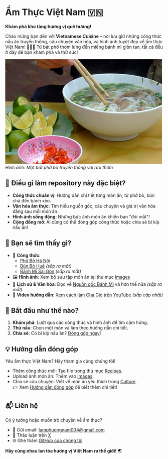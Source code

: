 # Ẩm Thực Việt Nam 🇻🇳  
**Khám phá kho tàng hương vị quê hương!**

Chào mừng bạn đến với **Vietnamese Cuisine** – nơi lưu giữ những công thức nấu ăn truyền thống, câu chuyện văn hóa, và hình ảnh tuyệt đẹp về ẩm thực Việt Nam! 🍜🥖🥟 Từ bát phở thơm lừng đến miếng bánh mì giòn tan, tất cả đều ở đây để bạn khám phá và thử sức!

![Phở Bò Hà Nội](https://raw.githubusercontent.com/N4mtapdev/Vietnamese-Cuisine/main/Images/pho-bo.jpg)  
*Hình ảnh: Một bát phở bò truyền thống với rau thơm*

## 🌟 Điều gì làm repository này đặc biệt?  
- **Công thức chuẩn vị**: Hướng dẫn chi tiết từng món ăn, từ phở bò, bún chả đến bánh xèo.  
- **Văn hóa ẩm thực**: Tìm hiểu nguồn gốc, câu chuyện và giá trị văn hóa đằng sau mỗi món ăn.  
- **Hình ảnh sống động**: Những bức ảnh món ăn khiến bạn "đói mắt"!  
- **Cộng đồng mở**: Ai cũng có thể đóng góp công thức hoặc chia sẻ bí kíp nấu ăn!  

## 🍲 Bạn sẽ tìm thấy gì?  
- 📖 **Công thức**:  
  - [Phở Bò Hà Nội](Recipes/pho.md)  
  - [Bún Bò Huế](Recipes/bun-bo-hue.md) *(sắp ra mắt)*  
  - [Bánh Mì Sài Gòn](Recipes/banh-mi.md) *(sắp ra mắt)*  
- 🖼️ **Hình ảnh**: Xem bộ sưu tập món ăn tại thư mục [Images](Images/)  
- 📜 **Lịch sử & Văn hóa**: Đọc về [Nguồn gốc Bánh Mì](Recipes/banh-mi.md) và hơn thế nữa *(sắp ra mắt)*  
- 🎥 **Video hướng dẫn**: [Xem cách làm Chả Giò trên YouTube](https://www.youtube.com/watch?v=example) *(sắp cập nhật)*  

## 🚀 Bắt đầu như thế nào?  
1. **Khám phá**: Lướt qua các công thức và hình ảnh để tìm cảm hứng.  
2. **Thử nấu**: Chọn một món và làm theo hướng dẫn chi tiết.  
3. **Chia sẻ**: Có bí kíp nấu ăn? [Đóng góp ngay](#hướng-dẫn-đóng-góp)!  

## 💡 Hướng dẫn đóng góp  
Yêu ẩm thực Việt Nam? Hãy tham gia cùng chúng tôi!  
- Thêm công thức mới: Tạo file trong thư mục [Recipes](Recipes/).  
- Upload ảnh món ăn: Thêm vào [Images](Images/).  
- Chia sẻ câu chuyện: Viết về món ăn yêu thích trong [Culture](Culture/).  
👉 Xem [Hướng dẫn đóng góp](CONTRIBUTING.md) để biết thêm chi tiết!  

## 📬 Liên hệ  
Có ý tưởng hoặc muốn trò chuyện về ẩm thực?  
- 📧 Gửi email: [lamphuongnam004@gmail.com](mailto:lamphuongnam004@gmail.com)  
- 💬 Thảo luận trên [X](https://x.com/your-username)  
- 🌐 Ghé thăm [GitHub của chúng tôi](https://github.com/N4mtapdev/Vietnamese-Cuisine)  

**Hãy cùng nhau lan tỏa hương vị Việt Nam ra thế giới!** 🌏